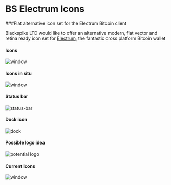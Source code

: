 # BS Electrum Icons
###Flat alternative icon set for the Electrum Bitcoin client

Blackspike LTD would like to offer an alternative modern, flat vector and retina ready icon set for [Electrum](https://github.com/spesmilo/electrum), the fantastic cross platform Bitcoin wallet

#### Icons
![window](https://raw.githubusercontent.com/blackspikeltd/BS-Electrum-Icons/master/Icons/screengrabs/Electrum-all-icons---new.png)

#### Icons in situ
![window](https://raw.githubusercontent.com/blackspikeltd/BS-Electrum-Icons/master/Icons/screengrabs/window.png)

#### Status bar
![status-bar](https://raw.githubusercontent.com/blackspikeltd/BS-Electrum-Icons/master/Icons/screengrabs/status-bar.png)

#### Dock icon
![dock](https://raw.githubusercontent.com/blackspikeltd/BS-Electrum-Icons/master/Icons/screengrabs/dock.png)

#### Possible logo idea
![potential logo](https://raw.githubusercontent.com/blackspikeltd/BS-Electrum-Icons/master/Icons/512x512/new-electrum-textlogo.png)


#### Current Icons
![window](https://raw.githubusercontent.com/blackspikeltd/BS-Electrum-Icons/master/Icons/screengrabs/Electrum-all-icons---old.png)

